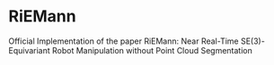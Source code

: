 # RiEMann
Official Implementation of the paper RiEMann: Near Real-Time SE(3)-Equivariant Robot Manipulation without Point Cloud Segmentation

